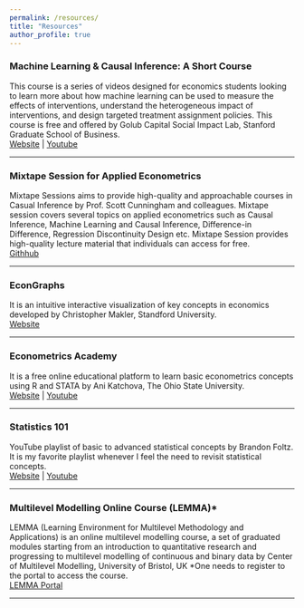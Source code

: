 ```yaml
---
permalink: /resources/
title: "Resources"
author_profile: true
---
```


### Machine Learning & Causal Inference: A Short Course
This course is a series of videos designed for economics students looking to learn more about how machine learning can be used to measure the effects of interventions, understand the heterogeneous impact of interventions, and design targeted treatment assignment policies. This course is free and offered by Golub Capital Social Impact Lab, Stanford Graduate School of Business. \
[Website](https://www.gsb.stanford.edu/faculty-research/labs-initiatives/sil/research/methods/ai-machine-learning/short-course) | [Youtube](https://youtube.com/playlist?list=PLxq_lXOUlvQAoWZEqhRqHNezS30lI49G-&si=yEJmsdznXXnnvlP6)

---

### Mixtape Session for Applied Econometrics
Mixtape Sessions aims to provide high-quality and approachable courses in Casual Inference by Prof. Scott Cunningham and colleagues. Mixtape session covers several topics on applied econometrics such as Causal Inference, Machine Learning and Causal Inference, Difference-in Difference, Regression Discontinuity Design etc. Mixtape Session provides high-quality lecture material that individuals can access for free.\
[Githhub](https://github.com/Mixtape-Sessions/)

---

### EconGraphs
It is an intuitive interactive visualization of key concepts in economics developed by Christopher Makler, Standford University.\
[Website](http://www.econgraphs.org)

--- 

### Econometrics Academy
It is a free online educational platform to learn basic econometrics concepts using R and STATA by Ani Katchova, The Ohio State University.\
[Website](https://sites.google.com/site/econometricsacademy/) | [Youtube](https://www.youtube.com/channel/UCAN7taaPrBLX2LiWbFmJZfw) 

---

### Statistics 101
YouTube playlist of basic to advanced statistical concepts by Brandon Foltz. It is my favorite playlist whenever I feel the need to revisit statistical concepts.\
[Website](https://www.bcfoltz.com/stats-101/) | [Youtube](https://www.youtube.com/watch?v=Rb8MnMEJTI4&list=PLyuzqMwtJuvKwadONz4R9H2JFrOi8LFWt&index=112) 

---

### Multilevel Modelling Online Course (LEMMA)*
LEMMA (Learning Environment for Multilevel Methodology and Applications) is an online multilevel modelling course, a set of graduated modules starting from an introduction to quantitative research and progressing to multilevel modelling of continuous and binary data by Center of Multilevel Modelling, University of Bristol, UK
*One needs to register to the portal to access the course.\
[LEMMA Portal](https://www.cmm.bris.ac.uk/lemma/?_gl=1*1ibbgpy*_ga*OTY5MDA3OTE1LjE3MDcxMTE2MDI.*_ga_6R8SPL3HLT*MTcwOTEwNzUzNi4yMC4xLjE3MDkxMDgwMDEuNjAuMC4w&_ga=2.249036423.1418765723.1709021721-969007915.1707111602)  

---
